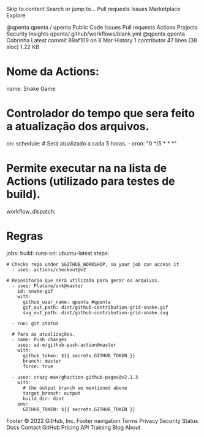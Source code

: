 Skip to content
Search or jump to…
Pull requests
Issues
Marketplace
Explore
 
@qpenta 
qpenta
/
qpenta
Public
Code
Issues
Pull requests
Actions
Projects
Security
Insights
qpenta/.github/workflows/blank.yml
@qpenta
qpenta Cobrinha
Latest commit 89af109 on 8 Mar
 History
 1 contributor
47 lines (38 sloc)  1.22 KB

# Nome da Actions:  
name: Snake Game

# Controlador do tempo que sera feito a atualização dos arquivos.
on:
  schedule:
      # Será atualizado a cada 5 horas.
    - cron: "0 */5 * * *"

# Permite executar na na lista de Actions (utilizado para testes de build).
  workflow_dispatch:

# Regras
jobs:
  build:
    runs-on: ubuntu-latest
    steps:

    # Checks repo under $GITHUB_WORKSHOP, so your job can access it
      - uses: actions/checkout@v2

    # Repositorio que será utilizado para gerar os arquivos.
      - uses: Platane/snk@master
        id: snake-gif
        with:
          github_user_name: qpenta #qpenta
          gif_out_path: dist/github-contribution-grid-snake.gif
          svg_out_path: dist/github-contribution-grid-snake.svg

      - run: git status

      # Para as atualizações.
      - name: Push changes
        uses: ad-m/github-push-action@master
        with:
          github_token: ${{ secrets.GITHUB_TOKEN }}
          branch: master
          force: true

      - uses: crazy-max/ghaction-github-pages@v2.1.3
        with:
          # the output branch we mentioned above
          target_branch: output
          build_dir: dist
        env:
          GITHUB_TOKEN: ${{ secrets.GITHUB_TOKEN }}

Footer
© 2022 GitHub, Inc.
Footer navigation
Terms
Privacy
Security
Status
Docs
Contact GitHub
Pricing
API
Training
Blog
About
